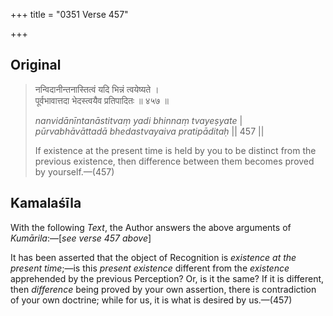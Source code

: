+++
title = "0351 Verse 457"

+++
## Original 
>
> नन्विदानीन्तनास्तित्वं यदि भिन्नं त्वयेष्यते ।  
> पूर्वभावात्तदा भेदस्त्वयैव प्रतिपादितः ॥ ४५७ ॥ 
>
> *nanvidānīntanāstitvaṃ yadi bhinnaṃ tvayeṣyate* \|  
> *pūrvabhāvāttadā bhedastvayaiva pratipāditaḥ* \|\| 457 \|\| 
>
> If existence at the present time is held by you to be distinct from the previous existence, then difference between them becomes proved by yourself.—(457)



## Kamalaśīla

With the following *Text*, the Author answers the above arguments of *Kumārila*:—[*see verse 457 above*]

It has been asserted that the object of Recognition is *existence at the present time*;—is this *present existence* different from the *existence* apprehended by the previous Perception? Or, is it the same? If it is different, then *difference* being proved by your own assertion, there is contradiction of your own doctrine; while for us, it is what is desired by us.—(457)


